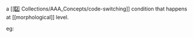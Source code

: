 a [[2️⃣ Collections/AAA_Concepts/code-switching]] condition that happens at [[morphological]] level.

eg: 